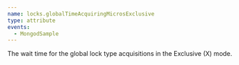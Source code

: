 ```yaml
---
name: locks.globalTimeAcquiringMicrosExclusive
type: attribute
events:
  - MongodSample
---
```


The wait time for the global lock type acquisitions in the Exclusive (X) mode.